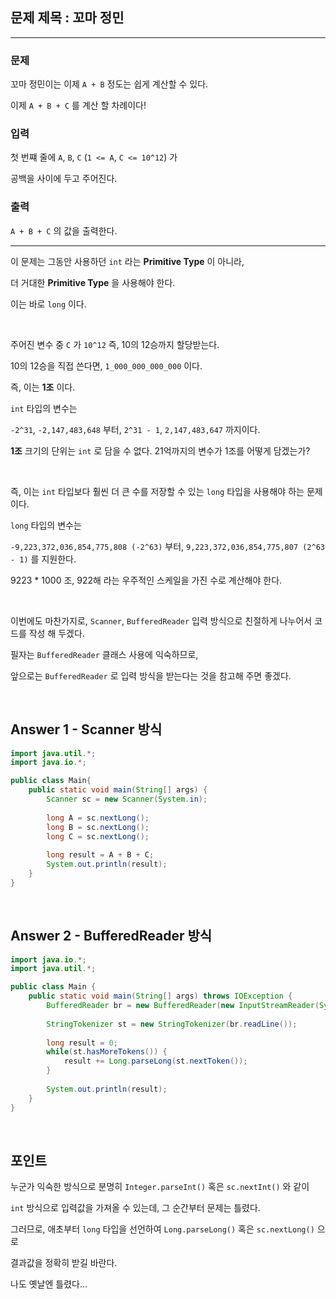 ## 문제 제목 : 꼬마 정민

---

### 문제

꼬마 정민이는 이제 `A + B` 정도는 쉽게 계산할 수 있다.

이제 `A + B + C` 를 계산 할 차례이다!

### 입력

첫 번쨰 줄에 `A`, `B`, `C` (`1 <= A`, `C <= 10^12`) 가

공백을 사이에 두고 주어진다.

### 출력

`A + B + C` 의 값을 출력한다.

---

이 문제는 그동안 사용하던 `int` 라는 **Primitive Type** 이 아니라, 

더 거대한 **Primitive Type** 을 사용해야 한다.

이는 바로 `long` 이다.

<br/>

주어진 변수 중 `C` 가 `10^12` 즉, 10의 12승까지 할당받는다.

10의 12승을 직접 쓴다면, `1_000_000_000_000` 이다.

즉, 이는 **1조** 이다.

`int` 타입의 변수는 

`-2^31`, `-2,147,483,648` 부터, `2^31 - 1`, `2,147,483,647` 까지이다.

**1조** 크기의 단위는 `int` 로 담을 수 없다. 21억까지의 변수가 1조를 어떻게 담겠는가?

<br/>

즉, 이는 `int` 타입보다 훨씬 더 큰 수를 저장할 수 있는 `long` 타입을 사용해야 하는 문제이다.

`long` 타입의 변수는

`-9,223,372,036,854,775,808 (-2^63)` 부터, `9,223,372,036,854,775,807 (2^63 - 1)` 를 지원한다.

9223 * 1000 조, 922해 라는 우주적인 스케일을 가진 수로 계산해야 한다.

<br/>

이번에도 마찬가지로, `Scanner`, `BufferedReader` 입력 방식으로 친절하게 나누어서 코드를 작성 해 두겠다.

필자는 `BufferedReader` 클래스 사용에 익숙하므로, 

앞으로는 `BufferedReader` 로 입력 방식을 받는다는 것을 참고해 주면 좋겠다.

<br/>

## Answer 1 - Scanner 방식

```java
import java.util.*;
import java.io.*;

public class Main{
    public static void main(String[] args) {
        Scanner sc = new Scanner(System.in);
        
        long A = sc.nextLong();
        long B = sc.nextLong();
        long C = sc.nextLong();
        
        long result = A + B + C;
        System.out.println(result);
    }
}
```

<br/>

## Answer 2 - BufferedReader 방식

```java
import java.io.*;
import java.util.*;

public class Main {
    public static void main(String[] args) throws IOException {
        BufferedReader br = new BufferedReader(new InputStreamReader(System.in));
        
        StringTokenizer st = new StringTokenizer(br.readLine());
        
        long result = 0;
        while(st.hasMoreTokens()) {
            result += Long.parseLong(st.nextToken());
        }
        
        System.out.println(result);
    }
}
```

<br/>

## 포인트

누군가 익숙한 방식으로 분명히 `Integer.parseInt()` 혹은 `sc.nextInt()` 와 같이

`int` 방식으로 입력값을 가져올 수 있는데, 그 순간부터 문제는 틀렸다.

그러므로, 애초부터 `long` 타입을 선언하여 `Long.parseLong()` 혹은 `sc.nextLong()` 으로 

결과값을 정확히 받길 바란다.

나도 옛날엔 틀렸다...

